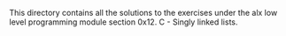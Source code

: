 This directory contains all the solutions to the exercises under the alx low level programming module section 0x12. C - Singly linked lists. 
